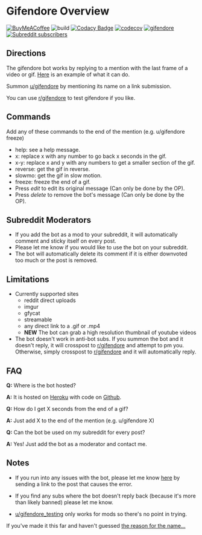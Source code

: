 # Gifendore Overview
[![BuyMeACoffee](https://img.shields.io/badge/coffee-donate-orange?logo=buy-me-a-coffee&logoColor=yellow)](https://www.buymeacoffee.com/L1FgZTD)
![build](https://github.com/Brandawg93/Gifendore/workflows/build/badge.svg)
[![Codacy Badge](https://api.codacy.com/project/badge/Grade/e32c615a5fcf443f98cd7dc020ecc5aa)](https://www.codacy.com/manual/Brandawg93/Gifendore?utm_source=github.com&amp;utm_medium=referral&amp;utm_content=Brandawg93/Gifendore&amp;utm_campaign=Badge_Grade)
[![codecov](https://codecov.io/gh/Brandawg93/Gifendore/branch/master/graph/badge.svg)](https://codecov.io/gh/Brandawg93/Gifendore)
[![gifendore](https://img.shields.io/endpoint?url=https://botranks.com/api/getbadge/gifendore&label=bot%20rank)](https://github.com/Brandawg93/Gifendore)
[![Subreddit subscribers](https://img.shields.io/reddit/subreddit-subscribers/Gifendore?style=social)](https://www.reddit.com/r/Gifendore)

## Directions
The gifendore bot works by replying to a mention with the last frame of a video or gif. [Here](https://www.reddit.com/r/gifendore/comments/axcqvs/example_of_ugifendore/) is an example of what it can do.

Summon [u/gifendore](https://www.reddit.com/u/gifendore) by mentioning its name on a link submission.

You can use [r/gifendore](https://www.reddit.com/r/gifendore) to test gifendore if you like.

## Commands
Add any of these commands to the end of the mention (e.g. u/gifendore freeze)
- help: see a help message.
- x: replace x with any number to go back x seconds in the gif.
- x-y: replace x and y with any numbers to get a smaller section of the gif.
- reverse: get the gif in reverse.
- slowmo: get the gif in slow motion.
- freeze: freeze the end of a gif.
- Press *edit* to edit its original message (Can only be done by the OP).
- Press *delete* to remove the bot's message (Can only be done by the OP).

## Subreddit Moderators
- If you add the bot as a mod to your subreddit, it will automatically comment and sticky itself on every post.
- Please let me know if you would like to use the bot on your subreddit.
- The bot will automatically delete its comment if it is either downvoted too much or the post is removed.

## Limitations
- Currently supported sites
  - reddit direct uploads
  - imgur
  - gfycat
  - streamable
  - any direct link to a .gif or .mp4
  - **NEW** The bot can grab a high resolution thumbnail of youtube videos
- The bot doesn't work in anti-bot subs. If you summon the bot and it doesn't reply, it will crosspost to [r/gifendore](https://www.reddit.com/r/gifendore) and attempt to pm you. Otherwise, simply crosspost to [r/gifendore](https://www.reddit.com/r/gifendore) and it will automatically reply.

## FAQ
**Q:** Where is the bot hosted?

**A:** It is hosted on [Heroku](https://www.heroku.com/) with code on [Github](https://github.com/Brandawg93/Gifendore).

**Q:** How do I get X seconds from the end of a gif?

**A:** Just add X to the end of the mention (e.g. u/gifendore X)

**Q:** Can the bot be used on my subreddit for every post?

**A:** Yes! Just add the bot as a moderator and contact me.

## Notes
- If you run into any issues with the bot, please let me know [here](https://www.reddit.com/message/compose?to=/u/brandawg93&subject=Gifendore%20Issue&message=Please%20submit%20any%20issues%20you%20may%20have%20with%20u/gifendore%20here%20along%20with%20a%20link%20to%20the%20original%20post.) by sending a link to the post that causes the error.

- If you find any subs where the bot doesn't reply back (because it's more than likely banned) please let me know.

- [u/gifendore_testing](https://www.reddit.com/u/gifendore_testing) only works for mods so there's no point in trying.


If you've made it this far and haven't guessed [the reason for the name...](https://imgur.com/BkF5mel)

